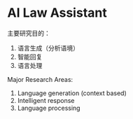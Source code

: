 # AI Law Assistant

主要研究目的：
1. 语言生成（分析语境）
2. 智能回复
3. 语言处理


Major Research Areas:
1. Language generation (context based)
2. Intelligent response
3. Language processing

